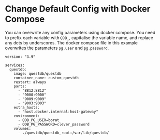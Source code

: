 # Change Default Config with Docker Compose

You can overwrite any config parameters using docker compose. You need to prefix each variable with `QDB_`, capitalise
the variable name, and replace any dots by underscores. The docker compose file in this example overwrites the
parameters `pg.user` and `pg.password`.

```
version: "3.9"

services:
  questdb:
    image: questdb/questdb
    container_name: custom_questdb
    restart: always
    ports:
      - "8812:8812"
      - "9000:9000"
      - "9009:9009"
      - "9003:9003"
    extra_hosts:
      - "host.docker.internal:host-gateway"
    environment:
      - QDB_PG_USER=borat
      - QDB_PG_PASSWORD=clever_password
    volumes:
      - ./questdb/questdb_root:/var/lib/questdb/
   ```
